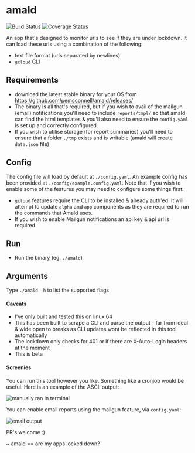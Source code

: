 # amald
[![Build Status](https://travis-ci.org/pemcconnell/amald.svg?branch=master)](https://travis-ci.org/pemcconnell/amald)
[![Coverage Status](https://coveralls.io/repos/pemcconnell/amald/badge.svg?branch=master&service=github)](https://coveralls.io/github/pemcconnell/amald?branch=master)

An app that's designed to monitor urls to see if they are under lockdown. It 
can load these urls using a combination of the following:

- text file format (urls separated by newlines)
- `gcloud` CLI

## Requirements

- download the latest stable binary for your OS from 
https://github.com/pemcconnell/amald/releases/ 
- The binary is all that's required, but if you wish to avail of the mailgun (email) notifications you'll need to include `reports/tmpl/` so that amald can find the html templates & you'll also need to ensure the `config.yaml` is set up and correctly configured.
- If you wish to utilise storage (for report summaries) you'll need to ensure that a folder `./tmp` exists and is writable (amald will create `data.json` file)

## Config

The config file will load by default at `./config.yaml`. An example config has 
been provided at `./config/example.config.yaml`. Note that if you wish to enable some of
the features you may need to configure some things first:

- `gcloud` features require the CLI to be installed & already auth'ed. It will
attempt to update `alpha` and `app` components as they are required to run
the commands that Amald uses.
- If you wish to enable Mailgun notifications an api key & api url is required.

## Run

- Run the binary (eg. `./amald`)

## Arguments

Type `./amald -h` to list the supported flags

#### Caveats

- I've only built and tested this on linux 64
- This has been built to scrape a CLI and parse the output - far from ideal & 
wide open to breaks as CLI updates wont be reflected in this tool automatically
- The lockdown only checks for 401 or if there are X-Auto-Login headers at the 
moment
- This is beta 

#### Screenies

You can run this tool however you like. Something like a cronjob would be 
useful. Here is an example of the ASCII output:

![manually ran in terminal](https://cloud.githubusercontent.com/assets/641429/6988095/be0a5bda-da45-11e4-99ff-dd90b5459d44.png)

You can enable email reports using the mailgun feature, via `config.yaml`:

![email output](https://cloud.githubusercontent.com/assets/641429/6988094/be04cb84-da45-11e4-86c8-582440802a02.png)

PR's welcome :)


~ amald == are my apps locked down?
